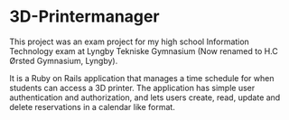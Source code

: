 # 3D-Printermanager
This project was an exam project for my high school Information Technology exam at Lyngby Tekniske Gymnasium (Now renamed to H.C Ørsted Gymnasium, Lyngby).

It is a Ruby on Rails application that manages a time schedule for when students can access a 3D printer. The application has simple user authentication and authorization, and lets users create, read, update and delete reservations in a calendar like format.

